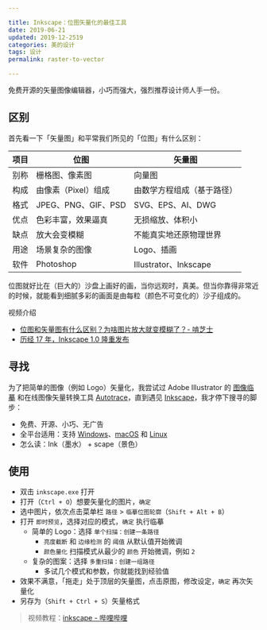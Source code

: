 ```yaml
---

title: Inkscape：位图矢量化的最佳工具    
date: 2019-06-21   
updated: 2019-12-2519  
categories: 美的设计  
tags: 设计 
permalink: raster-to-vector  

---
```


免费开源的矢量图像编辑器，小巧而强大，强烈推荐设计师人手一份。

<!-- more -->

## 区别

首先看一下「矢量图」和平常我们所见的「位图」有什么区别：

| 项目 | 位图                | 矢量图                     |
| ---- | ------------------- | -------------------------- |
| 别称 | 栅格图、像素图      | 向量图                     |
| 构成 | 由像素（Pixel）组成 | 由数学方程组成（基于路径） |
| 格式 | JPEG、PNG、GIF、PSD | SVG、EPS、AI、DWG          |
| 优点 | 色彩丰富，效果逼真  | 无损缩放、体积小           |
| 缺点 | 放大会变模糊        | 不能真实地还原物理世界     |
| 用途 | 场景复杂的图像      | Logo、插画                 |
| 软件 | Photoshop           | Illustrator、Inkscape      |

位图就好比在（巨大的）沙盘上画好的画，当你远观时，真美。但当你靠得非常近的时候，就能看到细腻多彩的画面是由每粒（颜色不可变化的）沙子组成的。

视频介绍

- [位图和矢量图有什么区别？为啥图片放大就变模糊了？- 啃芝士](https://www.bilibili.com/video/av25573962/)
- [历经 17 年，Inkscape 1.0 隆重发布](https://www.bilibili.com/video/BV1yT4y137Ko)



## 寻找

为了把简单的图像（例如 Logo）矢量化，我尝试过 Adobe Illustrator 的 [图像临摹](https://helpx.adobe.com/cn/illustrator/using/image-trace.html) 和在线图像矢量转换工具 [Autotrace](https://www.autotracer.org/zh.html)，直到遇见 [Inkscape](https://inkscape.org/)，我才停下搜寻的脚步：

- 免费、开源、小巧、无广告
- 全平台适用：支持 [Windows](https://inkscape.org/release/0.92.4/windows/)、[macOS](https://inkscape.org/release/0.92.4/mac-os-x/) 和 [Linux](https://inkscape.org/release/0.92.4/gnulinux/)
- 怎么读：Ink（墨水） + scape（景色）



## 使用

- 双击 `inkscape.exe` 打开
- 打开（`Ctrl + O`）想要矢量化的图片，`确定`
- 选中图片，依次点击菜单栏 `路径` > `临摹位图轮廓`（`Shift + Alt + B`）
- 打开 `即时预览`，选择对应的模式，`确定` 执行临摹
  - 简单的 Logo：选择 `单个扫描：创建一条路径`
    - `亮度截断` 和 `边缘检测` 的 `阈值` 从默认值开始微调
    - `颜色量化` 扫描模式从最少的 `颜色` 开始微调，例如 `2`
  - 复杂的图案：选择 `多重扫描：创建一组路径`
    - 多试几个模式和参数，你就能找到经验值
- 效果不满意，「拖走」处于顶层的矢量图，点击原图，修改设定，`确定` 再次矢量化
- 另存为（`Shift + Ctrl + S`）矢量格式



> 视频教程：[inkscape - 哔哩哔哩](https://search.bilibili.com/all?keyword=inkscape)

